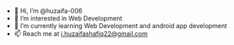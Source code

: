 - 👋 Hi, I’m @huzaifa-006
- 👀 I’m interested in Web Development 
- 🌱 I’m currently learning Web Development and android app development
- 📫 Reach me at i.huzaifashafiq22@gmail.com


<!---
huzaifa-006/huzaifa-006 is a ✨ special ✨ repository because its `README.md` (this file) appears on your GitHub profile.
You can click the Preview link to take a look at your changes.
--->
